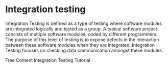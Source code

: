 # Integration testing
Integration Testing is defined as a type of testing where software modules are integrated logically and tested as a group. A typical software project consists of multiple software modules, coded by different programmers. The purpose of this level of testing is to expose defects in the interaction between these software modules when they are integrated. Integration Testing focuses on checking data communication amongst these modules.

<ResourceGroupTitle>Free Content</ResourceGroupTitle>
<BadgeLink colorScheme='yellow' badgeText='Read' href='https://www.guru99.com/integration-testing.html'>Integration Testing Tutorial</BadgeLink>
